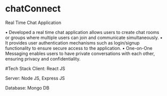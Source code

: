 # chatConnect
Real Time Chat Application

• Developed a real time chat application allows users to create chat
rooms or groups where multiple users can join and communicate
simultaneously.
• It provides user authentication mechanisms such as login/signup
functionality to ensure secure access to the application.
• One-on-One Messaging enables users to have private conversations
with each other, ensuring privacy and confidentiality.

#Tech Stack
Client: React JS

Server: Node JS, Express JS

Database: Mongo DB
